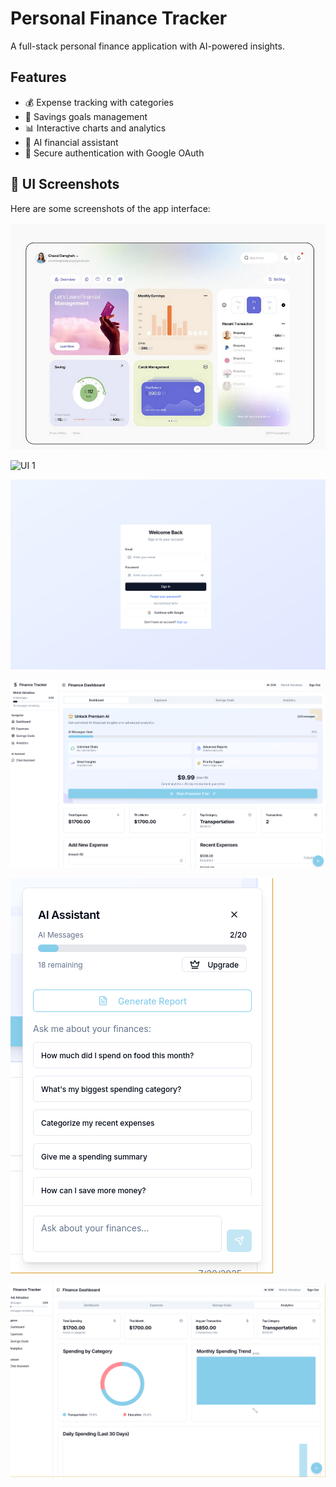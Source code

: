 # Personal Finance Tracker

A full-stack personal finance application with AI-powered insights.

## Features

- 💰 Expense tracking with categories
- 🎯 Savings goals management
- 📊 Interactive charts and analytics
- 🤖 AI financial assistant
- 🔐 Secure authentication with Google OAuth

## 📸 UI Screenshots

Here are some screenshots of the app interface:


![UI 1](./screenshots/ui.png)

![UI 1](./screenshots/ui1.png)


![UI 2](./screenshots/ui2.png)


![UI 3](./screenshots/ui3.png)


![UI 4](./screenshots/ui4.png)

![UI 5](./screenshots/ui5.png)

